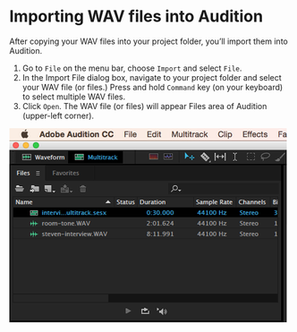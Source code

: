 # Importing WAV files into Audition

After copying your WAV files into your project folder, you’ll import them into Audition.

1. Go to `File` on the menu bar, choose `Import` and select `File`. 
2. In the Import File dialog box, navigate to your project folder and select your WAV file \(or files.\) Press and hold `Command` key \(on your keyboard\) to select multiple WAV files.
3. Click `Open`. The WAV file \(or files\) will appear Files area of Audition \(upper-left corner\).

![](/assets/importing-wav-files-into-audition.png)

